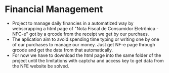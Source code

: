 # Financial Management

- Project to manage daily financies in a automatized way by webscrapping a html page of "Nota Fiscal de Consumidor Eletrônica - NFC-e" got by a qrcode from the receipt we get by our purchaes.
- The aplication aim to avoid spending time typing or writing one by one of our purchases to manage our money. Just get NF-e page through qrcode and get the data from that automatically.
- For now we have to download the html page into the same folder of the project until the limitations with captcha and access key to get data from the NFE website be solved.
